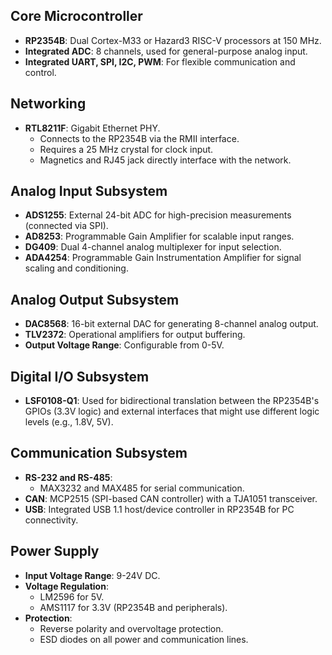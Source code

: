## Core Microcontroller

- **RP2354B**: Dual Cortex-M33 or Hazard3 RISC-V processors at 150 MHz.
- **Integrated ADC**: 8 channels, used for general-purpose analog input.
- **Integrated UART, SPI, I2C, PWM**: For flexible communication and control.

## Networking

- **RTL8211F**: Gigabit Ethernet PHY.
  - Connects to the RP2354B via the RMII interface.
  - Requires a 25 MHz crystal for clock input.
  - Magnetics and RJ45 jack directly interface with the network.

## Analog Input Subsystem

- **ADS1255**: External 24-bit ADC for high-precision measurements (connected via SPI).
- **AD8253**: Programmable Gain Amplifier for scalable input ranges.
- **DG409**: Dual 4-channel analog multiplexer for input selection.
- **ADA4254**: Programmable Gain Instrumentation Amplifier for signal scaling and conditioning.

## Analog Output Subsystem

- **DAC8568**: 16-bit external DAC for generating 8-channel analog output.
- **TLV2372**: Operational amplifiers for output buffering.
- **Output Voltage Range**: Configurable from 0-5V.

## Digital I/O Subsystem

- **LSF0108-Q1**: Used for bidirectional translation between the RP2354B's GPIOs (3.3V logic) and external interfaces that might use different logic levels (e.g., 1.8V, 5V).

## Communication Subsystem

- **RS-232 and RS-485**:
  - MAX3232 and MAX485 for serial communication.
- **CAN**: MCP2515 (SPI-based CAN controller) with a TJA1051 transceiver.
- **USB**: Integrated USB 1.1 host/device controller in RP2354B for PC connectivity.

## Power Supply

- **Input Voltage Range**: 9-24V DC.
- **Voltage Regulation**:
  - LM2596 for 5V.
  - AMS1117 for 3.3V (RP2354B and peripherals).
- **Protection**:
  - Reverse polarity and overvoltage protection.
  - ESD diodes on all power and communication lines.

